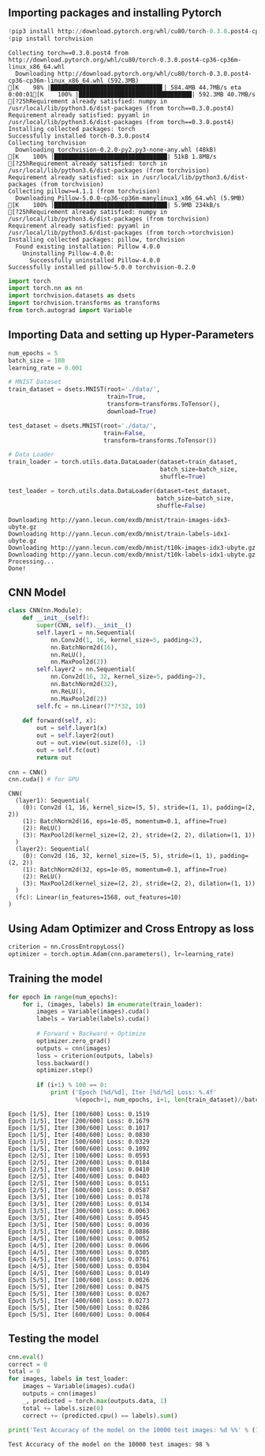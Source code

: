 ﻿---
categories:
  - Deep Learning
tags:
  - python
  - pytorch
  - image classification
  - MNIST
---


## Importing packages and installing Pytorch


```python
!pip3 install http://download.pytorch.org/whl/cu80/torch-0.3.0.post4-cp36-cp36m-linux_x86_64.whl
!pip install torchvision
```

    Collecting torch==0.3.0.post4 from http://download.pytorch.org/whl/cu80/torch-0.3.0.post4-cp36-cp36m-linux_x86_64.whl
      Downloading http://download.pytorch.org/whl/cu80/torch-0.3.0.post4-cp36-cp36m-linux_x86_64.whl (592.3MB)
    [K    98% |███████████████████████████████▋| 584.4MB 44.7MB/s eta 0:00:01[K    100% |████████████████████████████████| 592.3MB 40.7MB/s 
    [?25hRequirement already satisfied: numpy in /usr/local/lib/python3.6/dist-packages (from torch==0.3.0.post4)
    Requirement already satisfied: pyyaml in /usr/local/lib/python3.6/dist-packages (from torch==0.3.0.post4)
    Installing collected packages: torch
    Successfully installed torch-0.3.0.post4
    Collecting torchvision
      Downloading torchvision-0.2.0-py2.py3-none-any.whl (48kB)
    [K    100% |████████████████████████████████| 51kB 1.8MB/s 
    [?25hRequirement already satisfied: torch in /usr/local/lib/python3.6/dist-packages (from torchvision)
    Requirement already satisfied: six in /usr/local/lib/python3.6/dist-packages (from torchvision)
    Collecting pillow>=4.1.1 (from torchvision)
      Downloading Pillow-5.0.0-cp36-cp36m-manylinux1_x86_64.whl (5.9MB)
    [K    100% |████████████████████████████████| 5.9MB 234kB/s 
    [?25hRequirement already satisfied: numpy in /usr/local/lib/python3.6/dist-packages (from torchvision)
    Requirement already satisfied: pyyaml in /usr/local/lib/python3.6/dist-packages (from torch->torchvision)
    Installing collected packages: pillow, torchvision
      Found existing installation: Pillow 4.0.0
        Uninstalling Pillow-4.0.0:
          Successfully uninstalled Pillow-4.0.0
    Successfully installed pillow-5.0.0 torchvision-0.2.0
    


```python
import torch 
import torch.nn as nn
import torchvision.datasets as dsets
import torchvision.transforms as transforms
from torch.autograd import Variable
```

## Importing Data and setting up Hyper-Parameters


```python
num_epochs = 5
batch_size = 100
learning_rate = 0.001

# MNIST Dataset
train_dataset = dsets.MNIST(root='./data/',
                            train=True, 
                            transform=transforms.ToTensor(),
                            download=True)

test_dataset = dsets.MNIST(root='./data/',
                           train=False, 
                           transform=transforms.ToTensor())

# Data Loader
train_loader = torch.utils.data.DataLoader(dataset=train_dataset,
                                           batch_size=batch_size, 
                                           shuffle=True)

test_loader = torch.utils.data.DataLoader(dataset=test_dataset,
                                          batch_size=batch_size, 
                                          shuffle=False)


```

    Downloading http://yann.lecun.com/exdb/mnist/train-images-idx3-ubyte.gz
    Downloading http://yann.lecun.com/exdb/mnist/train-labels-idx1-ubyte.gz
    Downloading http://yann.lecun.com/exdb/mnist/t10k-images-idx3-ubyte.gz
    Downloading http://yann.lecun.com/exdb/mnist/t10k-labels-idx1-ubyte.gz
    Processing...
    Done!
    

## CNN Model


```python
class CNN(nn.Module):
    def __init__(self):
        super(CNN, self).__init__()
        self.layer1 = nn.Sequential(
            nn.Conv2d(1, 16, kernel_size=5, padding=2),
            nn.BatchNorm2d(16),
            nn.ReLU(),
            nn.MaxPool2d(2))
        self.layer2 = nn.Sequential(
            nn.Conv2d(16, 32, kernel_size=5, padding=2),
            nn.BatchNorm2d(32),
            nn.ReLU(),
            nn.MaxPool2d(2))
        self.fc = nn.Linear(7*7*32, 10)
        
    def forward(self, x):
        out = self.layer1(x)
        out = self.layer2(out)
        out = out.view(out.size(0), -1)
        out = self.fc(out)
        return out
        
cnn = CNN()
cnn.cuda() # for GPU
```




    CNN(
      (layer1): Sequential(
        (0): Conv2d (1, 16, kernel_size=(5, 5), stride=(1, 1), padding=(2, 2))
        (1): BatchNorm2d(16, eps=1e-05, momentum=0.1, affine=True)
        (2): ReLU()
        (3): MaxPool2d(kernel_size=(2, 2), stride=(2, 2), dilation=(1, 1))
      )
      (layer2): Sequential(
        (0): Conv2d (16, 32, kernel_size=(5, 5), stride=(1, 1), padding=(2, 2))
        (1): BatchNorm2d(32, eps=1e-05, momentum=0.1, affine=True)
        (2): ReLU()
        (3): MaxPool2d(kernel_size=(2, 2), stride=(2, 2), dilation=(1, 1))
      )
      (fc): Linear(in_features=1568, out_features=10)
    )



## Using Adam Optimizer and Cross Entropy as loss


```python
criterion = nn.CrossEntropyLoss()
optimizer = torch.optim.Adam(cnn.parameters(), lr=learning_rate)
```

## Training the model


```python
for epoch in range(num_epochs):
    for i, (images, labels) in enumerate(train_loader):
        images = Variable(images).cuda()
        labels = Variable(labels).cuda()
        
        # Forward + Backward + Optimize
        optimizer.zero_grad()
        outputs = cnn(images)
        loss = criterion(outputs, labels)
        loss.backward()
        optimizer.step()
        
        if (i+1) % 100 == 0:
            print ('Epoch [%d/%d], Iter [%d/%d] Loss: %.4f' 
                   %(epoch+1, num_epochs, i+1, len(train_dataset)//batch_size, loss.data[0]))

```

    Epoch [1/5], Iter [100/600] Loss: 0.1519
    Epoch [1/5], Iter [200/600] Loss: 0.1679
    Epoch [1/5], Iter [300/600] Loss: 0.1017
    Epoch [1/5], Iter [400/600] Loss: 0.0830
    Epoch [1/5], Iter [500/600] Loss: 0.0329
    Epoch [1/5], Iter [600/600] Loss: 0.1092
    Epoch [2/5], Iter [100/600] Loss: 0.0593
    Epoch [2/5], Iter [200/600] Loss: 0.0184
    Epoch [2/5], Iter [300/600] Loss: 0.0410
    Epoch [2/5], Iter [400/600] Loss: 0.0403
    Epoch [2/5], Iter [500/600] Loss: 0.0151
    Epoch [2/5], Iter [600/600] Loss: 0.0587
    Epoch [3/5], Iter [100/600] Loss: 0.0178
    Epoch [3/5], Iter [200/600] Loss: 0.0134
    Epoch [3/5], Iter [300/600] Loss: 0.0063
    Epoch [3/5], Iter [400/600] Loss: 0.0545
    Epoch [3/5], Iter [500/600] Loss: 0.0036
    Epoch [3/5], Iter [600/600] Loss: 0.0886
    Epoch [4/5], Iter [100/600] Loss: 0.0052
    Epoch [4/5], Iter [200/600] Loss: 0.0606
    Epoch [4/5], Iter [300/600] Loss: 0.0305
    Epoch [4/5], Iter [400/600] Loss: 0.0761
    Epoch [4/5], Iter [500/600] Loss: 0.0304
    Epoch [4/5], Iter [600/600] Loss: 0.0149
    Epoch [5/5], Iter [100/600] Loss: 0.0026
    Epoch [5/5], Iter [200/600] Loss: 0.0475
    Epoch [5/5], Iter [300/600] Loss: 0.0267
    Epoch [5/5], Iter [400/600] Loss: 0.0273
    Epoch [5/5], Iter [500/600] Loss: 0.0286
    Epoch [5/5], Iter [600/600] Loss: 0.0064
    

## Testing the model


```python
cnn.eval()   
correct = 0
total = 0
for images, labels in test_loader:
    images = Variable(images).cuda()
    outputs = cnn(images)
    _, predicted = torch.max(outputs.data, 1)
    total += labels.size(0)
    correct += (predicted.cpu() == labels).sum()
    
print('Test Accuracy of the model on the 10000 test images: %d %%' % (100 * correct / total))
```

    Test Accuracy of the model on the 10000 test images: 98 %
    
